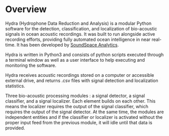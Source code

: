 # Overview

Hydra (Hydrophone Data Reduction and Analysis) is a modular Python software for the detection, classification, and localization of bio-acoustic signals in ocean acoustic recordings. It was built to run alongside active recording efforts, providing fully automated ocean intelligence in near real-time. It has been developed by [SoundSpace Analytics](https://www.soundspaceanalytics.ca).

Hydra is written in Python3 and consists of python scripts executed through a terminal window as well as a user interface to help executing and monitoring the software.

Hydra receives acoustic recordings stored on a computer or accessible external drive, and returns .csv files with signal detection and localization statistics.

Three bio-acoustic processing modules : a signal detector, a signal classifier, and a signal localizer.
Each element builds on each other. This means the localizer requires the output of the signal classifier, which requires the output of the signal detector. At the same time, the modules are independent entities and if the classifier or localizer is activated without the proper input feed from the previous module, it will idle until that data is provided.